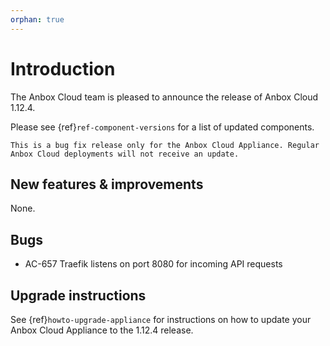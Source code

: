 ```yaml
---
orphan: true
---
```

# Introduction

The Anbox Cloud team is pleased to announce the release of Anbox Cloud 1.12.4.

Please see {ref}`ref-component-versions` for a list of updated components.

```{note}
This is a bug fix release only for the Anbox Cloud Appliance. Regular Anbox Cloud deployments will not receive an update.
```

## New features & improvements

None.

## Bugs

* AC-657 Traefik listens on port 8080 for incoming API requests

## Upgrade instructions

See {ref}`howto-upgrade-appliance` for instructions on how to update your Anbox Cloud Appliance to the 1.12.4 release.